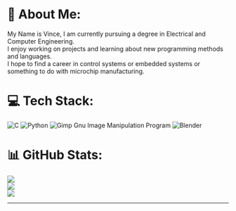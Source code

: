 # 💫 About Me:
My Name is Vince, I am currently pursuing a degree in Electrical and Computer Engineering. <br>I enjoy working on projects and learning about new programming methods and languages. <br> I hope to find a career in control systems or embedded systems or something to do with microchip manufacturing. 


# 💻 Tech Stack:
![C](https://img.shields.io/badge/c-%2300599C.svg?style=for-the-badge&logo=c&logoColor=white) ![Python](https://img.shields.io/badge/python-3670A0?style=for-the-badge&logo=python&logoColor=ffdd54) ![Gimp Gnu Image Manipulation Program](https://img.shields.io/badge/Gimp-657D8B?style=for-the-badge&logo=gimp&logoColor=FFFFFF) ![Blender](https://img.shields.io/badge/blender-%23F5792A.svg?style=for-the-badge&logo=blender&logoColor=white)
# 📊 GitHub Stats:
![](https://github-readme-stats.vercel.app/api?username=vinnymitch&theme=dark&hide_border=false&include_all_commits=true&count_private=true)<br/>
![](https://github-readme-streak-stats.herokuapp.com/?user=vinnymitch&theme=dark&hide_border=false)<br/>
![](https://github-readme-stats.vercel.app/api/top-langs/?username=vinnymitch&theme=dark&hide_border=false&include_all_commits=true&count_private=true&layout=compact)

---

<!-- Proudly created with GPRM ( https://gprm.itsvg.in ) -->
